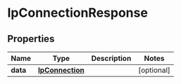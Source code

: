 # IpConnectionResponse

## Properties
Name | Type | Description | Notes
------------ | ------------- | ------------- | -------------
**data** | [**IpConnection**](IpConnection.md) |  |  [optional]
